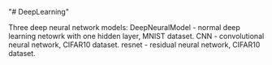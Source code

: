 "# DeepLearning" 

Three deep neural network models:
DeepNeuralModel - normal deep learning netowrk with one hidden layer, MNIST dataset.
CNN - convolutional neural network, CIFAR10 dataset.
resnet - residual neural network, CIFAR10 dataset.
